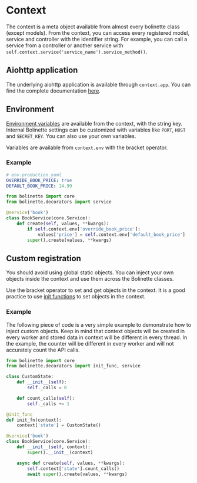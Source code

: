 # Context

The context is a meta object available from almost every bolinette class (except models).
From the context, you can access every registered model, service and controller with the identifier string.
For example, you can call a service from a controller or another service with `self.context.service('service_name').service_method()`.

## Aiohttp application

The underlying aiohttp application is available through `context.app`.
You can find the complete documentation [here](https://docs.aiohttp.org/en/stable/web.html).

## Environment

[Environment variables](./environment.md#environment-variables) are available from the context, with the string key.
Internal Bolinette settings can be customized with variables like `PORT`, `HOST` and `SECRET_KEY`.
You can also use your own variables.

Variables are available from `context.env` with the bracket operator.

### Example

```yaml
# env.production.yaml
OVERRIDE_BOOK_PRICE: true
DEFAULT_BOOK_PRICE: 14.99
```

```python
from bolinette import core
from bolinette.decorators import service

@service('book')
class BookService(core.Service):
    def create(self, values, **kwargs):
        if self.context.env['override_book_price']:
            values['price'] = self.context.env['default_book_price']
        super().create(values, **kwargs)
```

## Custom registration

You should avoid using global static objects.
You can inject your own objects inside the context and use them across the Bolinette classes.

Use the bracket operator to set and get objects in the context.
It is a good practice to use [init functions](./init.md) to set objects in the context.

### Example

The following piece of code is a very simple example to demonstrate how to inject custom objects.
Keep in mind that context objects will be created in every worker and stored data in context will be different in every thread.
In the example, the counter will be different in every worker and will not accurately count the API calls.

```python
from bolinette import core
from bolinette.decorators import init_func, service

class CustomState:
    def __init__(self):
        self._calls = 0

    def count_calls(self):
        self._calls += 1

@init_func
def init_fn(context):
    context['state'] = CustomState()

@service('book')
class BookService(core.Service):
    def __init__(self, context):
        super().__init__(context)

    async def create(self, values, **kwargs):
        self.context['state'].count_calls()
        await super().create(values, **kwargs)
```
